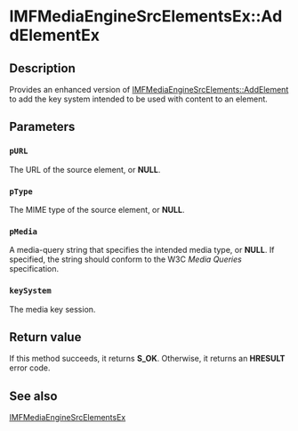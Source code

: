 # IMFMediaEngineSrcElementsEx::AddElementEx

## Description

Provides an enhanced version of [IMFMediaEngineSrcElements::AddElement](https://learn.microsoft.com/windows/desktop/api/mfmediaengine/nf-mfmediaengine-imfmediaenginesrcelements-addelement) to add the key system intended to be used with content to an element.

## Parameters

### `pURL`

The URL of the source element, or **NULL**.

### `pType`

The MIME type of the source element, or **NULL**.

### `pMedia`

A media-query string that specifies the intended media type, or **NULL**. If specified, the string should conform to the W3C *Media Queries* specification.

### `keySystem`

The media key session.

## Return value

If this method succeeds, it returns **S_OK**. Otherwise, it returns an **HRESULT** error code.

## See also

[IMFMediaEngineSrcElementsEx](https://learn.microsoft.com/windows/desktop/api/mfmediaengine/nn-mfmediaengine-imfmediaenginesrcelementsex)